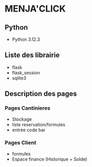 # MENJA'CLICK

## Python

- Python 3.12.3

## Liste des librairie

- flask
- flask_session
- sqlite3

## Description des pages

### Pages Cantinieres

- Stockage
- liste reservation/formules
- entrée code bar

### Pages Client

- formules
- Espace finance (Historique + Solde)
